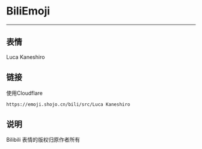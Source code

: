 # BiliEmoji
---
## 表情
Luca Kaneshiro
## 链接
使用Cloudflare
```
https://emoji.shojo.cn/bili/src/Luca Kaneshiro
```
## 说明
Bilibili 表情的版权归原作者所有
